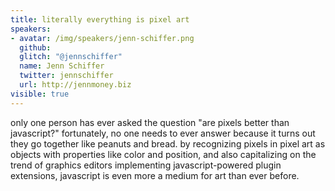 ```yaml
---
title: literally everything is pixel art
speakers:
- avatar: /img/speakers/jenn-schiffer.png
  github:
  glitch: "@jennschiffer"
  name: Jenn Schiffer
  twitter: jennschiffer
  url: http://jennmoney.biz
visible: true
---
```


only one person has ever asked the question "are pixels better than javascript?" fortunately, no one needs to ever answer because it turns out they go together like peanuts and bread. by recognizing pixels in pixel art as objects with properties like color and position, and also capitalizing on the trend of graphics editors implementing javascript-powered plugin extensions, javascript is even more a medium for art than ever before.

